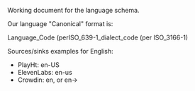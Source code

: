 Working document for the language schema.

Our language "Canonical" format is:

Language_Code (perISO_639-1_dialect_code (per ISO_3166-1)

Sources/sinks examples for English:
* PlayHt: en-US
* ElevenLabs: en-us
* Crowdin: en, or en-<variant>>








